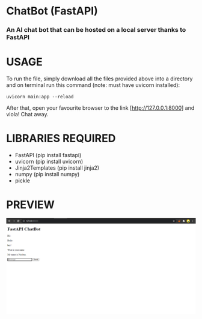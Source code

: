 # ChatBot (FastAPI)  
### An AI chat bot that can be hosted on a local server thanks to FastAPI  
# USAGE  
To run the file, simply download all the files provided above into a directory and on terminal run this command (note: must have uvicorn installed):  
```
uvicorn main:app --reload
```
After that, open your favourite browser to the link [http://127.0.0.1:8000] and viola! Chat away.  
# LIBRARIES REQUIRED  
* FastAPI (pip install fastapi)
* uvicorn (pip install uvicorn)
* Jinja2Templates (pip install jinja2)
* numpy (pip install numpy)
* pickle
# PREVIEW
![img](https://github.com/ali207715/Chatbot-FastAPI-/blob/main/1.PNG?raw=true)
